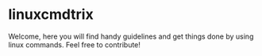 # linuxcmdtrix
Welcome, here you will find handy guidelines and get things done by using linux commands.
Feel free to contribute!
